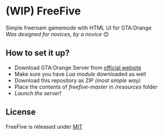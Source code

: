 # (WIP) FreeFive
Simple freeroam gamemode with HTML UI for GTA:Orange
<br>_Was designed for novices, by a novice_ 😊

## How to set it up?
* Download GTA:Orange Server from [official website](https://gta-orange.net)
* Make sure you have *Lua module* downloaded as well
* Download this repository as ZIP _(most simple way)_
* Place the contents of *freefive-master* in */resources* folder
* *Launch the server!*

## License
FreeFive is released under [MIT](https://opensource.org/licenses/MIT)
